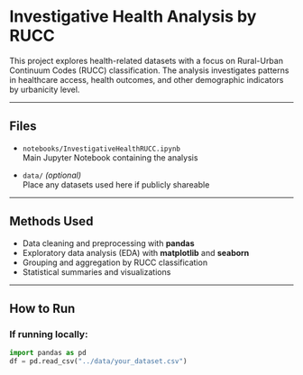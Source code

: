 #  Investigative Health Analysis by RUCC

This project explores health-related datasets with a focus on Rural-Urban Continuum Codes (RUCC) classification. The analysis investigates patterns in healthcare access, health outcomes, and other demographic indicators by urbanicity level.

---

## Files

- `notebooks/InvestigativeHealthRUCC.ipynb`  
  Main Jupyter Notebook containing the analysis

- `data/` *(optional)*  
  Place any datasets used here if publicly shareable

---

## Methods Used

- Data cleaning and preprocessing with **pandas**
- Exploratory data analysis (EDA) with **matplotlib** and **seaborn**
- Grouping and aggregation by RUCC classification
- Statistical summaries and visualizations

---

## How to Run

### If running locally:
```python
import pandas as pd
df = pd.read_csv("../data/your_dataset.csv")
